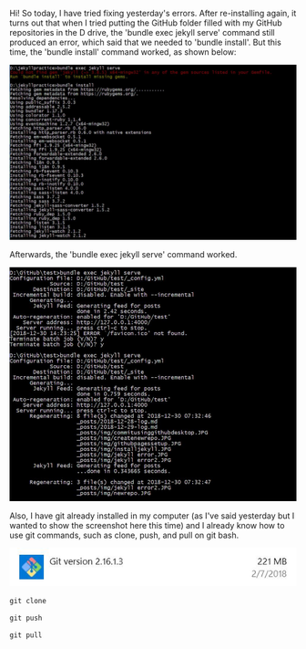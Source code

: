 Hi! So today, I have tried fixing yesterday's errors. After re-installing again,
it turns out that when I tried putting the GitHub folder filled with my GitHub repositories
in the D drive, the 'bundle exec jekyll serve' command still produced an error,
which said that we needed to 'bundle install'. But this time, the 'bundle install'
command worked, as shown below:

![img](https://raw.githubusercontent.com/nardienapratama/extra182/master/img/bundleinstall.JPG)

Afterwards, the 'bundle exec jekyll serve' command worked.

![img](https://raw.githubusercontent.com/nardienapratama/extra182/master/img/bundle%20exec%20jekyll%20serve.JPG)

Also, I have git already installed in my computer (as I've said yesterday but I wanted to show the screenshot here this time) and I already know how to use git commands, such as clone, push, and pull on git bash.

![img](https://raw.githubusercontent.com/nardienapratama/extra182/master/img/gitinstalled.JPG)

```
git clone
```

```
git push
```

```
git pull
```
